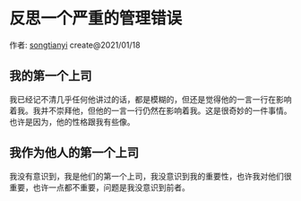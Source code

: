 # 反思一个严重的管理错误

作者: [songtianyi](http://songtianyi.info) create@2021/01/18

## 我的第一个上司

我已经记不清几乎任何他讲过的话，都是模糊的，但还是觉得他的一言一行在影响着我。我并不崇拜他，但他的一言一行仍然在影响着我。这是很奇妙的一件事情。也许是因为，他的性格跟我有些像。

## 我作为他人的第一个上司

我没有意识到，我是他们的第一个上司，我没意识到我的重要性，也许我对他们很重要，也许一点都不重要，问题是我没意识到前者。
